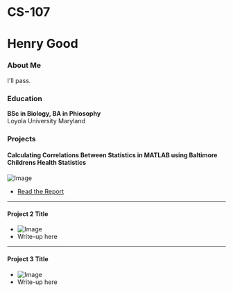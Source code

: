 # CS-107

# Henry Good

### About Me
I'll pass.

### Education
**BSc in Biology, BA in Phiosophy**  
Loyola University Maryland

### Projects

#### Calculating Correlations Between Statistics in MATLAB using Baltimore Childrens Health Statistics
![Image](https://www.mathworks.com/products/matlab-home/_jcr_content/mainParsys/band_1508284908_copy/mainParsys/columns_copy_2070482_1536975955/1/panel_copy/headerImage.adapt.full.medium.jpg/1744782963836.jpg)
- [Read the Report](link-to-report)

***
#### Project 2 Title
- ![Image](link-to-image)
- Write-up here

***
#### Project 3 Title
- ![Image](link-to-image)
- Write-up here
